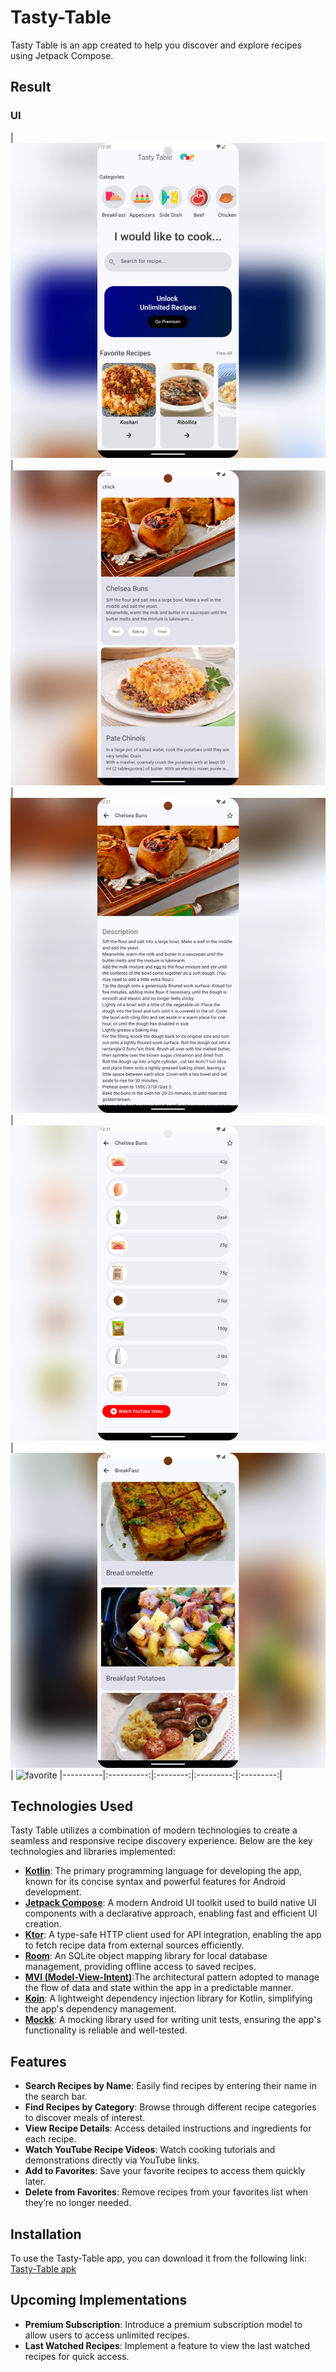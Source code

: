 # Tasty-Table

Tasty Table is an app created to help you discover and explore recipes using Jetpack Compose.

## Result

### UI
| ![home](common/src/main/java/com/abdts/common/previews/home_tasty.png)| ![search](common/src/main/java/com/abdts/common/previews/search_tasty.png)| ![detail](common/src/main/java/com/abdts/common/previews/detail_tasty.png)| ![instruction](common/src/main/java/com/abdts/common/previews/ingredients_tasty.png)| ![category](common/src/main/java/com/abdts/common/previews/category.png)| ![favorite](common/src/main/java/com/abdts/common/previews/favorite.png)
|----------|:----------:|:--------:|:---------:|:---------:|


## Technologies Used

Tasty Table utilizes a combination of modern technologies to create a seamless and responsive recipe discovery experience. Below are the key technologies and libraries implemented:

- **[Kotlin](https://kotlinlang.org/)**: The primary programming language for developing the app, known for its concise syntax and powerful features for Android development.
- **[Jetpack Compose](https://developer.android.com/jetpack/compose)**: A modern Android UI toolkit used to build native UI components with a declarative approach, enabling fast and efficient UI creation.
- **[Ktor](https://ktor.io)**: A type-safe HTTP client used for API integration, enabling the app to fetch recipe data from external sources efficiently.
- **[Room](https://developer.android.com/training/data-storage/room)**: An SQLite object mapping library for local database management, providing offline access to saved recipes.
- **[MVI (Model-View-Intent)](https://developer.android.com/topic/architecture)**:The architectural pattern adopted to manage the flow of data and state within the app in a predictable manner.
- **[Koin](https://insert-koin.io/)**: A lightweight dependency injection library for Kotlin, simplifying the app's dependency management.
- **[Mockk](https://mockk.io/)**: A mocking library used for writing unit tests, ensuring the app's functionality is reliable and well-tested.

## Features

- **Search Recipes by Name**: Easily find recipes by entering their name in the search bar.
- **Find Recipes by Category**: Browse through different recipe categories to discover meals of interest.
- **View Recipe Details**: Access detailed instructions and ingredients for each recipe.
- **Watch YouTube Recipe Videos**: Watch cooking tutorials and demonstrations directly via YouTube links.
- **Add to Favorites**: Save your favorite recipes to access them quickly later.
- **Delete from Favorites**: Remove recipes from your favorites list when they’re no longer needed.


## Installation

To use the Tasty-Table app,
you can download it from the following link: 
[Tasty-Table apk](https://www.mediafire.com/file/j3ddpzxxdvcof33/tasty-table.apk/file)

## Upcoming Implementations

- **Premium Subscription**: Introduce a premium subscription model to allow users to access unlimited recipes.
- **Last Watched Recipes**: Implement a feature to view the last watched recipes for quick access.

